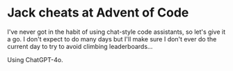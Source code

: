 # Jack cheats at Advent of Code

I've never got in the habit of using chat-style code assistants, so let's give it a go. I don't expect to do many days but I'll make sure I don't ever do the current day to try to avoid climbing leaderboards...

Using ChatGPT-4o.
